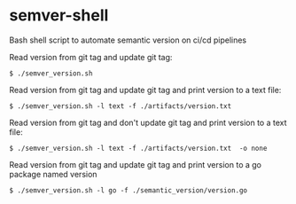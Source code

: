# semver-shell
Bash shell script to automate semantic version on ci/cd pipelines

Read version from git tag and update git tag:

```shell
$ ./semver_version.sh
```

Read version from git tag and update git tag and print version to a text file:

```shell
$ ./semver_version.sh -l text -f ./artifacts/version.txt
```

Read version from git tag and don't update git tag and print version to a text file:

```shell
$ ./semver_version.sh -l text -f ./artifacts/version.txt  -o none
```

Read version from git tag and update git tag and print version to a go package named version

```shell
$ ./semver_version.sh -l go -f ./semantic_version/version.go
```
